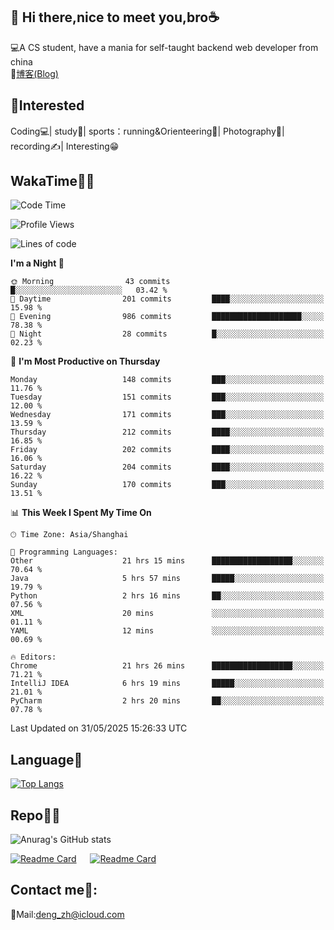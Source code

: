 👋 Hi there,nice to meet you,bro☕
---
💻A CS student, have a mania for self-taught backend web developer from china   
📌[博客(Blog)](https://github.com/HealUP/MyBlog)

 <!-- waka-box start -->
 <!-- waka-box end -->
 
🧲**Interested**
--
Coding💻| study📖| sports：running&Orienteering🏃‍| Photography📸| recording✍️| Interesting😁

WakaTime👨‍💻
---
<!--START_SECTION:waka-->
![Code Time](http://img.shields.io/badge/Code%20Time-3%2C079%20hrs%201%20min-blue)

![Profile Views](http://img.shields.io/badge/Profile%20Views-1-blue)

![Lines of code](https://img.shields.io/badge/From%20Hello%20World%20I%27ve%20Written-205.1%20thousand%20lines%20of%20code-blue)

**I'm a Night 🦉** 

```text
🌞 Morning                43 commits          █░░░░░░░░░░░░░░░░░░░░░░░░   03.42 % 
🌆 Daytime                201 commits         ████░░░░░░░░░░░░░░░░░░░░░   15.98 % 
🌃 Evening                986 commits         ████████████████████░░░░░   78.38 % 
🌙 Night                  28 commits          █░░░░░░░░░░░░░░░░░░░░░░░░   02.23 % 
```
📅 **I'm Most Productive on Thursday** 

```text
Monday                   148 commits         ███░░░░░░░░░░░░░░░░░░░░░░   11.76 % 
Tuesday                  151 commits         ███░░░░░░░░░░░░░░░░░░░░░░   12.00 % 
Wednesday                171 commits         ███░░░░░░░░░░░░░░░░░░░░░░   13.59 % 
Thursday                 212 commits         ████░░░░░░░░░░░░░░░░░░░░░   16.85 % 
Friday                   202 commits         ████░░░░░░░░░░░░░░░░░░░░░   16.06 % 
Saturday                 204 commits         ████░░░░░░░░░░░░░░░░░░░░░   16.22 % 
Sunday                   170 commits         ███░░░░░░░░░░░░░░░░░░░░░░   13.51 % 
```


📊 **This Week I Spent My Time On** 

```text
🕑︎ Time Zone: Asia/Shanghai

💬 Programming Languages: 
Other                    21 hrs 15 mins      ██████████████████░░░░░░░   70.64 % 
Java                     5 hrs 57 mins       █████░░░░░░░░░░░░░░░░░░░░   19.79 % 
Python                   2 hrs 16 mins       ██░░░░░░░░░░░░░░░░░░░░░░░   07.56 % 
XML                      20 mins             ░░░░░░░░░░░░░░░░░░░░░░░░░   01.11 % 
YAML                     12 mins             ░░░░░░░░░░░░░░░░░░░░░░░░░   00.69 % 

🔥 Editors: 
Chrome                   21 hrs 26 mins      ██████████████████░░░░░░░   71.21 % 
IntelliJ IDEA            6 hrs 19 mins       █████░░░░░░░░░░░░░░░░░░░░   21.01 % 
PyCharm                  2 hrs 20 mins       ██░░░░░░░░░░░░░░░░░░░░░░░   07.78 % 
```


 Last Updated on 31/05/2025 15:26:33 UTC
<!--END_SECTION:waka-->

Language🚀
---
[![Top Langs](https://github-readme-stats.vercel.app/api/top-langs/?username=HealUP&layout=compact&hide_border=true)](https://github.com/HealUP)

Repo🧑‍💻
---
![Anurag's GitHub stats](https://github-readme-stats.vercel.app/api?username=HealUP&count_private=true&show_icons=true&theme=gruvbox&hide_border=true) 

[![Readme Card](https://github-readme-stats.vercel.app/api/pin/?username=HealUP&repo=InternetEy&theme=transparent)](https://github.com/HealUP/InternetEy) &emsp;
[![Readme Card](https://github-readme-stats.vercel.app/api/pin/?username=HealUP&repo=CampusExperience&theme=transparent)](https://github.com/HealUP/CampusExperience)


Contact me📱:
---
📮Mail:deng_zh@icloud.com  

